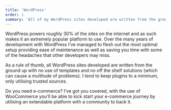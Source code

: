 ```yaml
---
title: 'WordPress'
order: 1
summary: 'All of my WordPress sites developed are written from the ground up with no use of templates and no off the shelf solutions (which can cause a multitude of problems). I tend to keep plugins to a minimum, only utilising trusted sources.'
---
```

WordPress powers roughly 30% of the sites on the internet and as such makes it an extremely popular platform to use. Over the many years of development with WordPress I’ve managed to flesh out the most optimal setup providing ease of maintenance as well as saving you time with some of the headaches that other developers may miss.

As a rule of thumb, all WordPress sites developed are written from the ground up with no use of templates and no off the shelf solutions (which can cause a multitude of problems). I tend to keep plugins to a minimum, only utilising trusted sources.

Do you need e-commerce? I’ve got you covered, with the use of WooCommerce you’ll be able to kick start your e-commerce journey by utilising an extendable platform with a community to back it.
